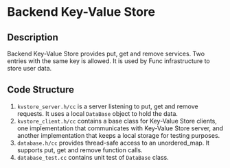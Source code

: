 # Backend Key-Value Store

## Description
Backend Key-Value Store provides put, get and remove services. Two entries with the same key is allowed. It is used by Func infrastructure to store user data.

## Code Structure
1. `kvstore_server.h/cc` is a server listening to put, get and remove requests. It uses a local `DataBase` object to hold the data.
2. `kvstore_client.h/cc` contains a base class for Key-Value Store clients, one implementation that communicates with Key-Value Store server, and another implementation that keeps a local storage for testing purposes.
3. `database.h/cc` provides thread-safe access to an unordered_map. It supports put, get and remove function calls.
4. `database_test.cc` contains unit test of `DataBase` class.
